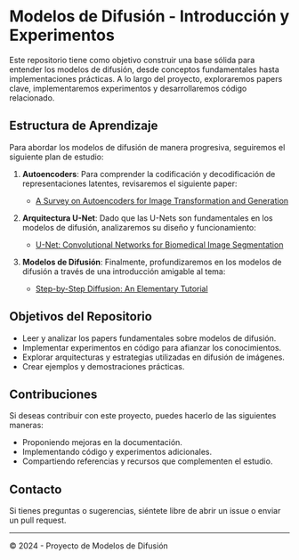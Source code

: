 # Modelos de Difusión - Introducción y Experimentos

Este repositorio tiene como objetivo construir una base sólida para entender los modelos de difusión, desde conceptos fundamentales hasta implementaciones prácticas. A lo largo del proyecto, exploraremos papers clave, implementaremos experimentos y desarrollaremos código relacionado.

## Estructura de Aprendizaje

Para abordar los modelos de difusión de manera progresiva, seguiremos el siguiente plan de estudio:

1. **Autoencoders**: Para comprender la codificación y decodificación de representaciones latentes, revisaremos el siguiente paper:
   - [A Survey on Autoencoders for Image Transformation and Generation](https://arxiv.org/pdf/2201.03898)

2. **Arquitectura U-Net**: Dado que las U-Nets son fundamentales en los modelos de difusión, analizaremos su diseño y funcionamiento:
   - [U-Net: Convolutional Networks for Biomedical Image Segmentation](https://paperswithcode.com/method/u-net)

3. **Modelos de Difusión**: Finalmente, profundizaremos en los modelos de difusión a través de una introducción amigable al tema:
   - [Step-by-Step Diffusion: An Elementary Tutorial](https://arxiv.org/pdf/2406.08929)

## Objetivos del Repositorio

- Leer y analizar los papers fundamentales sobre modelos de difusión.
- Implementar experimentos en código para afianzar los conocimientos.
- Explorar arquitecturas y estrategias utilizadas en difusión de imágenes.
- Crear ejemplos y demostraciones prácticas.

## Contribuciones

Si deseas contribuir con este proyecto, puedes hacerlo de las siguientes maneras:
- Proponiendo mejoras en la documentación.
- Implementando código y experimentos adicionales.
- Compartiendo referencias y recursos que complementen el estudio.

## Contacto

Si tienes preguntas o sugerencias, siéntete libre de abrir un issue o enviar un pull request.

---
© 2024 - Proyecto de Modelos de Difusión

